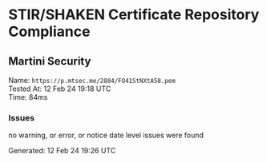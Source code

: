 # STIR/SHAKEN Certificate Repository Compliance

## Martini Security

Name: `https://p.mtsec.me/2884/FO41StNXtA58.pem`\
Tested At: 12 Feb 24 19:18 UTC\
Time: 84ms

### Issues

no warning, or error, or notice date level issues were found

Generated: 12 Feb 24 19:26 UTC